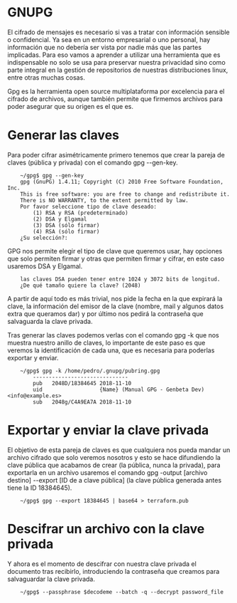 #          GNUPG
El cifrado de mensajes es necesario si vas a tratar con información sensible o confidencial. Ya sea en un entorno empresarial o uno personal, hay información que no debería ser vista por nadie más que las partes implicadas. Para eso vamos a aprender a utilizar una herramienta que es indispensable no solo se usa para preservar nuestra privacidad sino como parte integral en la gestión de repositorios de nuestras distribuciones linux, entre otras muchas cosas.

Gpg es la herramienta open source multiplataforma por excelencia para el cifrado de archivos, aunque también permite que firmemos archivos para poder asegurar que su origen es el que es.

# Generar las claves

Para poder cifrar asimétricamente primero tenemos que crear la pareja de claves (pública y privada) con el comando gpg --gen-key.

        ~/gpg$ gpg --gen-key
        gpg (GnuPG) 1.4.11; Copyright (C) 2010 Free Software Foundation, Inc.
        This is free software: you are free to change and redistribute it.
        There is NO WARRANTY, to the extent permitted by law.
        Por favor seleccione tipo de clave deseado:
            (1) RSA y RSA (predeterminado)
            (2) DSA y Elgamal
            (3) DSA (sólo firmar)
            (4) RSA (sólo firmar)
        ¿Su selección?:

GPG nos permite elegir el tipo de clave que queremos usar, hay opciones que solo permiten firmar y otras que permiten firmar y cifrar, en este caso usaremos DSA y Elgamal.

        las claves DSA pueden tener entre 1024 y 3072 bits de longitud.
        ¿De qué tamaño quiere la clave? (2048) 

A partir de aquí todo es más trivial, nos pide la fecha en la que expirará la clave, la información del emisor de la clave (nombre, mail y algunos datos extra que queramos dar) y por último nos pedirá la contraseña que salvaguarda la clave privada.

Tras generar las claves podemos verlas con el comando gpg -k que nos muestra nuestro anillo de claves, lo importante de este paso es que veremos la identificación de cada una, que es necesaria para poderlas exportar y enviar.

        ~/gpg$ gpg -k /home/pedro/.gnupg/pubring.gpg
            ------------------------------
            pub   2048D/18384645 2018-11-10
            uid                  {Name} (Manual GPG - Genbeta Dev) <info@example.es>
            sub   2048g/C4A9EA7A 2018-11-10

# Exportar y enviar la clave privada

El objetivo de esta pareja de claves es que cualquiera nos pueda mandar un archivo cifrado que solo veremos nosotros y esto se hace difundiendo la clave pública que acabamos de crear (la pública, nunca la privada), para exportarla en un archivo usaremos el comando gpg -output [archivo destino] --export [ID de a clave pública] (la clave pública generada antes tiene la ID 18384645).

        ~/gpg$ gpg --export 18384645 | base64 > terraform.pub

# Descifrar un archivo con la clave privada

Y ahora es el momento de descifrar con nuestra clave privada el documento tras recibirlo,  introduciendo la contraseña que creamos para salvaguardar la clave privada.
        
        ~/gpg$ --passphrase $decodeme --batch -q --decrypt password_file